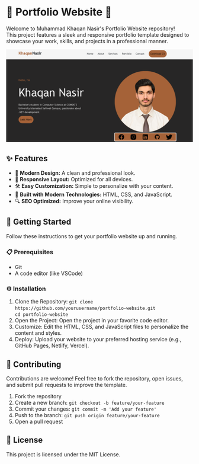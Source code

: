 <!DOCTYPE html>
<html lang="en">
<head>
    <meta charset="UTF-8">
    <meta name="viewport" content="width=device-width, initial-scale=1.0">
  
</head>
<body>

<h1>🌟 Portfolio Website 🌟</h1>

<p class="center">Welcome to Muhammad Khaqan Nasir's Portfolio Website repository! <br>
    This project features a sleek and responsive portfolio template designed to showcase your work, skills, and projects in a professional manner.</p>

<div class="screenshot">
    <img src="screenshot.png" alt="Portfolio Screenshot">
</div>

<div class="features">
    <h2>✨ Features</h2>
    <ul>
        <li>💼 <strong>Modern Design:</strong> A clean and professional look.</li>
        <li>📱 <strong>Responsive Layout:</strong> Optimized for all devices.</li>
        <li>🛠️ <strong>Easy Customization:</strong> Simple to personalize with your content.</li>
        <li>🚀 <strong>Built with Modern Technologies:</strong> HTML, CSS, and JavaScript.</li>
        <li>🔍 <strong>SEO Optimized:</strong> Improve your online visibility.</li>
    </ul>
</div>

<div class="getting-started">
    <h2>🚀 Getting Started</h2>
    <p>Follow these instructions to get your portfolio website up and running.</p>
    <h3>📋 Prerequisites</h3>
    <ul>
        <li>Git</li>
        <li>A code editor (like VSCode)</li>
    </ul>
    <h3>⚙️ Installation</h3>
    <ol>
        <li>Clone the Repository:
            <code>git clone https://github.com/yourusername/portfolio-website.git
cd portfolio-website</code>
        </li>
        <li>Open the Project: Open the project in your favorite code editor.</li>
        <li>Customize: Edit the HTML, CSS, and JavaScript files to personalize the content and styles.</li>
        <li>Deploy: Upload your website to your preferred hosting service (e.g., GitHub Pages, Netlify, Vercel).</li>
    </ol>
</div>

<div class="contributing">
    <h2>🤝 Contributing</h2>
    <p>Contributions are welcome! Feel free to fork the repository, open issues, and submit pull requests to improve the template.</p>
    <ol>
        <li>Fork the repository</li>
        <li>Create a new branch: <code>git checkout -b feature/your-feature</code></li>
        <li>Commit your changes: <code>git commit -m 'Add your feature'</code></li>
        <li>Push to the branch: <code>git push origin feature/your-feature</code></li>
        <li>Open a pull request</li>
    </ol>
</div>

<div class="license">
    <h2>📜 License</h2>
    <p>This project is licensed under the MIT License.</p>
</div>

</body>
</html>
